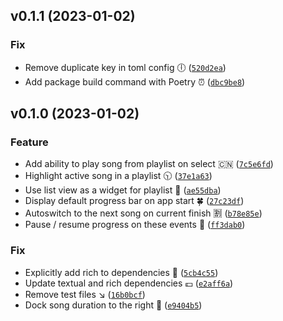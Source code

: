 <!--next-version-placeholder-->

## v0.1.1 (2023-01-02)
### Fix
* Remove duplicate key in toml config :clock6: ([`520d2ea`](https://github.com/bmwant/pypod/commit/520d2ea05fc346c6a59d4453fdc2ed838dd84fb7))
* Add package build command with Poetry :alarm_clock: ([`dbc9be8`](https://github.com/bmwant/pypod/commit/dbc9be8574af1c862989069ad1ab0c98f9a48ad6))

## v0.1.0 (2023-01-02)
### Feature
* Add ability to play song from playlist on select :cn: ([`7c5e6fd`](https://github.com/bmwant/pypod/commit/7c5e6fd2fcc79ab138f5aa0b12af110e87482e56))
* Highlight active song in a playlist :clock1030: ([`37e1a63`](https://github.com/bmwant/pypod/commit/37e1a63e9ae6364f62599489cc128789acf60321))
* Use list view as a widget for playlist :email: ([`ae55dba`](https://github.com/bmwant/pypod/commit/ae55dbad86c5ed4c571eb765aa5c27090289a4e6))
* Display default progress bar on app start :four_leaf_clover: ([`27c23df`](https://github.com/bmwant/pypod/commit/27c23dfdb23ac37552826468fc68493b0725e47e))
* Autoswitch to the next song on current finish :u5272: ([`b78e85e`](https://github.com/bmwant/pypod/commit/b78e85e316882286f86487d9b5a768430a827ca5))
* Pause / resume progress on these events :shower: ([`ff3dab0`](https://github.com/bmwant/pypod/commit/ff3dab0794d6e71c868c48c767e1c6ca4abfae75))

### Fix
* Explicitly add rich to dependencies :name_badge: ([`5cb4c55`](https://github.com/bmwant/pypod/commit/5cb4c55ad39f284a86f300b618746a904d48535d))
* Update textual and rich dependencies :pound: ([`e2aff6a`](https://github.com/bmwant/pypod/commit/e2aff6a08dbccf1a72116c68030785b8e1737137))
* Remove test files :arrow_lower_right: ([`16b0bcf`](https://github.com/bmwant/pypod/commit/16b0bcf1660a36cc47706747b18dc19c07e1b6ba))
* Dock song duration to the right :rose: ([`e9404b5`](https://github.com/bmwant/pypod/commit/e9404b56ba9299f7383bf4ba887d596f73741ec0))